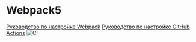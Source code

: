 # Webpack5

[Руководство по настройке Webpack](https://webpack.js.org/guides/)
[Руководство по настройке GitHub Actions](https://docs.github.com/en/actions/quickstart)
![CI](https://github.com/<AlexandrYaskevich>/<git@github.com:AlexandrYaskevich/env.git>/actions/workflows/web.yml/badge.svg)
